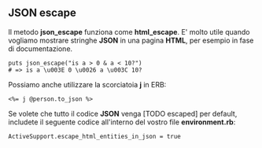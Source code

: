 ## JSON escape

Il metodo **json\_escape** funziona come **html\_escape**. E' molto utile quando vogliamo mostrare stringhe **JSON** in una pagina **HTML**, per esempio in fase di documentazione.

	puts json_escape("is a > 0 & a < 10?")
	# => is a \u003E 0 \u0026 a \u003C 10?

Possiamo anche utilizzare la scorciatoia **j** in ERB:

	<%= j @person.to_json %>

Se volete che tutto il codice **JSON** venga [TODO escaped] per default, includete il seguente codice all'interno del vostro file **environment.rb**:

	ActiveSupport.escape_html_entities_in_json = true

